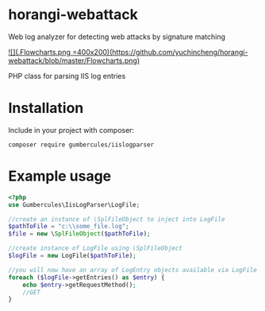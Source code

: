 # horangi-webattack
Web log analyzer for detecting web attacks by signature matching

[![](.Flowcharts.png =400x200)(https://github.com/yuchincheng/horangi-webattack/blob/master/Flowcharts.png)](https://codeclimate.com/github/garethellis36/IIS-Log-Parser)

PHP class for parsing IIS log entries

# Installation #

Include in your project with composer:
```
composer require gumbercules/iislogparser
```

# Example usage #
```php
<?php
use Gumbercules\IisLogParser\LogFile;

//create an instance of \SplFileObject to inject into LogFile
$pathToFile = "c:\\some_file.log";
$file = new \SplFileObject($pathToFile);

//create instance of LogFile using \SplFileObject
$logFile = new LogFile($pathToFile);

//you will now have an array of LogEntry objects available via LogFile's getEntries() method
foreach ($logFile->getEntries() as $entry) {
    echo $entry->getRequestMethod();
    //GET
}
```
